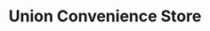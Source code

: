---
title: "Union Convenience Store"
url: /fresh-meadows/union-convenience-store/
shop: Lebensmittel
---
